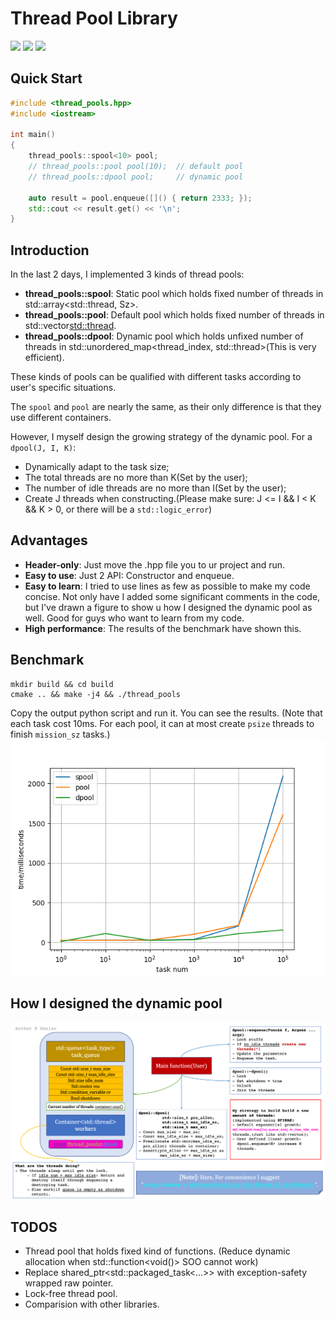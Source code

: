 # Thread Pool Library

![](https://img.shields.io/badge/language-c++-orange.svg) 
![](https://img.shields.io/github/stars/ganler/thread_pools.svg?style=social)
![](https://img.shields.io/github/languages/code-size/ganler/thread_pools.svg)

## Quick Start

```c++
#include <thread_pools.hpp>
#include <iostream>

int main()
{
    thread_pools::spool<10> pool;
    // thread_pools::pool pool(10);  // default pool
    // thread_pools::dpool pool;     // dynamic pool

    auto result = pool.enqueue([]() { return 2333; });
    std::cout << result.get() << '\n';
}
```

## Introduction

In the last 2 days, I implemented 3 kinds of thread pools:
- **thread_pools::spool<Sz>**: Static pool which holds fixed number of threads in std::array<std::thread, Sz>.
- **thread_pools::pool**: Default pool which holds fixed number of threads in std::vector<std::thread>.
- **thread_pools::dpool**: Dynamic pool which holds unfixed number of threads in std::unordered_map<thread_index, std::thread>(This is very efficient).

These kinds of pools can be qualified with different tasks according to user's specific situations.

The `spool` and `pool` are nearly the same, as their only difference is that they use different containers.

However, I myself design the growing strategy of the dynamic pool. For a `dpool(J, I, K)`:

- Dynamically adapt to the task size;
- The total threads are no more than K(Set by the user);
- The number of idle threads are no more than I(Set by the user);
- Create J threads when constructing.(Please make sure: J <= I && I < K && K > 0, or there will be a `std::logic_error`)

## Advantages

- **Header-only**: Just move the .hpp file you to ur project and run.
- **Easy to use**: Just 2 API: Constructor and enqueue.
- **Easy to learn**: I tried to use lines as few as possible to make my code concise. Not only have I added some significant comments in the code, but I've drawn a figure to show u how I designed the dynamic pool as well. Good for guys who want to learn from my code.
- **High performance**: The results of the benchmark have shown this.

## Benchmark

```shell
mkdir build && cd build
cmake .. && make -j4 && ./thread_pools
```

Copy the output python script and run it. You can see the results.
(Note that each task cost 10ms. For each pool, it can at most create `psize` threads to finish `mission_sz` tasks.)
![](images/benchmark.png)

## How I designed the dynamic pool

![](images/thread_theory.png)

## TODOS

- Thread pool that holds fixed kind of functions. (Reduce dynamic allocation when std::function<void()> SOO cannot work)
- Replace shared_ptr<std::packaged_task<...>> with exception-safety wrapped raw pointer.
- Lock-free thread pool.
- Comparision with other libraries.
